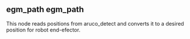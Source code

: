 ## egm_path egm_path

This node reads positions from aruco_detect and converts it to a desired position for robot end-efector.


